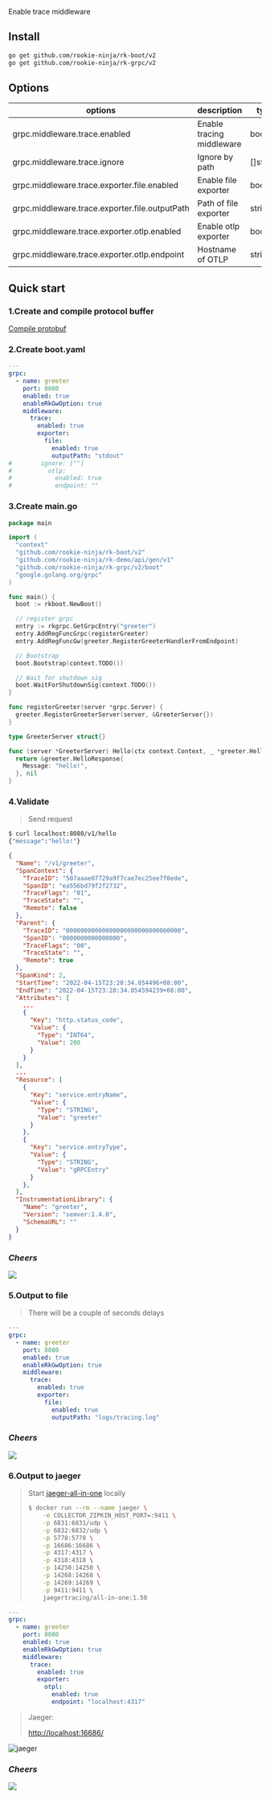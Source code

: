 Enable trace middleware

## Install
```bash
go get github.com/rookie-ninja/rk-boot/v2
go get github.com/rookie-ninja/rk-grpc/v2
```

## Options
| options                                       | description                  | type     | default                          |
|-----------------------------------------------|------------------------------|----------|----------------------------------|
| grpc.middleware.trace.enabled                 | Enable tracing middleware    | boolean  | false                            |
| grpc.middleware.trace.ignore                   | Ignore by path               | []string | []                               |
| grpc.middleware.trace.exporter.file.enabled    | Enable file exporter         | boolean  | false                            |
| grpc.middleware.trace.exporter.file.outputPath | Path of file exporter        | string   | stdout                           |
| grpc.middleware.trace.exporter.otlp.enabled    | Enable otlp exporter   | boolean  | false                            |
| grpc.middleware.trace.exporter.otlp.endpoint   | Hostname of OTLP            | string   | localhost                        |

## Quick start
### 1.Create and compile protocol buffer
[Compile protobuf](../buf)

### 2.Create boot.yaml
```yaml
---
grpc:
  - name: greeter
    port: 8080
    enabled: true
    enableRkGwOption: true
    middleware:
      trace:
        enabled: true
        exporter:
          file:
            enabled: true
            outputPath: "stdout"
#        ignore: [""]
#          otlp:
#            enabled: true
#            endpoint: ""
```

### 3.Create main.go
```go
package main

import (
  "context"
  "github.com/rookie-ninja/rk-boot/v2"
  "github.com/rookie-ninja/rk-demo/api/gen/v1"
  "github.com/rookie-ninja/rk-grpc/v2/boot"
  "google.golang.org/grpc"
)

func main() {
  boot := rkboot.NewBoot()

  // register grpc
  entry := rkgrpc.GetGrpcEntry("greeter")
  entry.AddRegFuncGrpc(registerGreeter)
  entry.AddRegFuncGw(greeter.RegisterGreeterHandlerFromEndpoint)

  // Bootstrap
  boot.Bootstrap(context.TODO())

  // Wait for shutdown sig
  boot.WaitForShutdownSig(context.TODO())
}

func registerGreeter(server *grpc.Server) {
  greeter.RegisterGreeterServer(server, &GreeterServer{})
}

type GreeterServer struct{}

func (server *GreeterServer) Hello(ctx context.Context, _ *greeter.HelloRequest) (*greeter.HelloResponse, error) {
  return &greeter.HelloResponse{
    Message: "hello!",
  }, nil
}
```

### 4.Validate
> Send request

```bash
$ curl localhost:8080/v1/hello 
{"message":"hello!"}
```

```json
{
  "Name": "/v1/greeter",
  "SpanContext": {
    "TraceID": "507aaae07729a9f7cae7ec25ee7f0ede",
    "SpanID": "ea556bd79f2f2732",
    "TraceFlags": "01",
    "TraceState": "",
    "Remote": false
  },
  "Parent": {
    "TraceID": "00000000000000000000000000000000",
    "SpanID": "0000000000000000",
    "TraceFlags": "00",
    "TraceState": "",
    "Remote": true
  },
  "SpanKind": 2,
  "StartTime": "2022-04-15T23:28:34.054496+08:00",
  "EndTime": "2022-04-15T23:28:34.054594239+08:00",
  "Attributes": [
    ...
    {
      "Key": "http.status_code",
      "Value": {
        "Type": "INT64",
        "Value": 200
      }
    }
  ],
  ...
  "Resource": [
    {
      "Key": "service.entryName",
      "Value": {
        "Type": "STRING",
        "Value": "greeter"
      }
    },
    {
      "Key": "service.entryType",
      "Value": {
        "Type": "STRING",
        "Value": "gRPCEntry"
      }
    },
  ],
  "InstrumentationLibrary": {
    "Name": "greeter",
    "Version": "semver:1.4.0",
    "SchemaURL": ""
  }
}
```

### _**Cheers**_
![](../../../../img/user-guide/cheers.png)

### 5.Output to file
> There will be a couple of seconds delays

```yaml
---
grpc:
  - name: greeter
    port: 8080
    enabled: true
    enableRkGwOption: true
    middleware:
      trace:
        enabled: true
        exporter:
          file:
            enabled: true
            outputPath: "logs/tracing.log"
```

### _**Cheers**_
![](../../../../img/user-guide/cheers.png)

### 6.Output to jaeger

> Start [jaeger-all-in-one](https://www.jaegertracing.io/docs/1.50/getting-started/) locally
> ```bash
> $ docker run --rm --name jaeger \
>     -e COLLECTOR_ZIPKIN_HOST_PORT=:9411 \
>     -p 6831:6831/udp \
>     -p 6832:6832/udp \
>     -p 5778:5778 \
>     -p 16686:16686 \
>     -p 4317:4317 \
>     -p 4318:4318 \
>     -p 14250:14250 \
>     -p 14268:14268 \
>     -p 14269:14269 \
>     -p 9411:9411 \
>     jaegertracing/all-in-one:1.50
> ```

```yaml
---
grpc:
  - name: greeter
    port: 8080
    enabled: true
    enableRkGwOption: true
    middleware:
      trace:
        enabled: true
        exporter:
          otpl:
            enabled: true
            endpoint: "localhost:4317"
```

> Jaeger:
>
> [http://localhost:16686/](http://localhost:16686/)

![jaeger](../../../../img/user-guide/gin/basic/gin-trace.png)

### _**Cheers**_
![](../../../../img/user-guide/cheers.png)